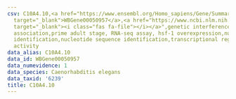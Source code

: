 ```yaml
---
csv: C10A4.10,<a href="https://www.ensembl.org/Homo_sapiens/Gene/Summary?db=core;g=WBGene00050957"
  target="_blank">WBGene00050957</a>,<a href="https://www.ncbi.nlm.nih.gov/pubmed/30894454"
  target="_blank"><i class="fas fa-file"></i></a>",genetic interference,functional
  association,prime adult stage, RNA-seq assay, hsf-1 overexpression,nucleotide sequence
  identification,nucleotide sequence identification,transcriptional regulation,up-regulates
  activity
data_alias: C10A4.10
data_id: WBGene00050957
data_numevidence: 1
data_species: Caenorhabditis elegans
data_taxid: '6239'
title: C10A4.10
---
```

